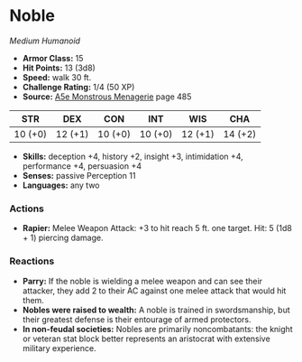 # Noble

*Medium* *Humanoid*

- **Armor Class:** 15
- **Hit Points:** 13 (3d8)
- **Speed:** walk 30 ft.
- **Challenge Rating:** 1/4 (50 XP)
- **Source:** [A5e Monstrous Menagerie](https://enpublishingrpg.com/products/level-up-monstrous-menagerie-a5e) page 485

| STR | DEX | CON | INT | WIS | CHA |
| --- | --- | --- | --- | --- | --- |
| 10 (+0) | 12 (+1) | 10 (+0) | 10 (+0) | 12 (+1) | 14 (+2) |

- **Skills:** deception +4, history +2, insight +3, intimidation +4, performance +4, persuasion +4
- **Senses:** passive Perception 11
- **Languages:** any two
### Actions
- **Rapier:** Melee Weapon Attack: +3 to hit  reach 5 ft.  one target. Hit: 5 (1d8 + 1) piercing damage.
### Reactions
- **Parry:** If the noble is wielding a melee weapon and can see their attacker, they add 2 to their AC against one melee attack that would hit them.
- **Nobles were raised to wealth:** A noble is trained in swordsmanship, but their greatest defense is their entourage of armed protectors.
- **In non-feudal societies:** Nobles are primarily noncombatants: the knight or veteran stat block better represents an aristocrat with extensive military experience.


